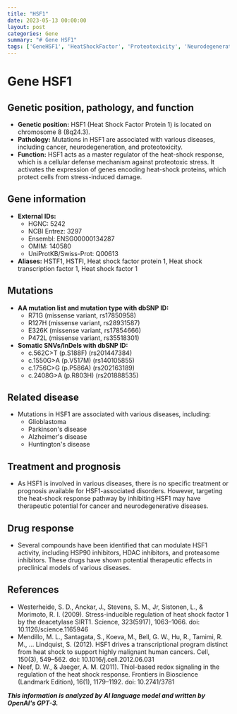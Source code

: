 ```yaml
---
title: "HSF1"
date: 2023-05-13 00:00:00
layout: post
categories: Gene
summary: "# Gene HSF1"
tags: ['GeneHSF1', 'HeatShockFactor', 'Proteotoxicity', 'Neurodegeneration', 'Cancer', 'DrugResponse', 'TherapeuticPotential', 'HeatShockResponse']
---
```


# Gene HSF1

## Genetic position, pathology, and function
- **Genetic position:** HSF1 (Heat Shock Factor Protein 1) is located on chromosome 8 (8q24.3).
- **Pathology:** Mutations in HSF1 are associated with various diseases, including cancer, neurodegeneration, and proteotoxicity.
- **Function:** HSF1 acts as a master regulator of the heat-shock response, which is a cellular defense mechanism against proteotoxic stress. It activates the expression of genes encoding heat-shock proteins, which protect cells from stress-induced damage.

## Gene information
- **External IDs:** 
	- HGNC: 5242
	- NCBI Entrez: 3297
	- Ensembl: ENSG00000134287
	- OMIM: 140580
	- UniProtKB/Swiss-Prot: Q00613
- **Aliases:** HSTF1, HSTFI, Heat shock factor protein 1, Heat shock transcription factor 1, Heat shock factor 1

## Mutations
- **AA mutation list and mutation type with dbSNP ID:** 
	- R71G (missense variant, rs17850958)
	- R127H (missense variant, rs28931587)
	- E326K (missense variant, rs17854666)
	- P472L (missense variant, rs35518301)
- **Somatic SNVs/InDels with dbSNP ID:** 
	- c.562C>T (p.S188F) (rs201447384)
	- c.1550G>A (p.V517M) (rs140105855)
	- c.1756C>G (p.P586A) (rs202163189)
	- c.2408G>A (p.R803H) (rs201888535)

## Related disease
- Mutations in HSF1 are associated with various diseases, including:
	- Glioblastoma
	- Parkinson's disease
	- Alzheimer's disease
	- Huntington's disease
	
## Treatment and prognosis
- As HSF1 is involved in various diseases, there is no specific treatment or prognosis available for HSF1-associated disorders. However, targeting the heat-shock response pathway by inhibiting HSF1 may have therapeutic potential for cancer and neurodegenerative diseases.

## Drug response
- Several compounds have been identified that can modulate HSF1 activity, including HSP90 inhibitors, HDAC inhibitors, and proteasome inhibitors.  These drugs have shown potential therapeutic effects in preclinical models of various diseases.

## References
- Westerheide, S. D., Anckar, J., Stevens, S. M., Jr, Sistonen, L., & Morimoto, R. I. (2009). Stress-inducible regulation of heat shock factor 1 by the deacetylase SIRT1. Science, 323(5917), 1063–1066. doi: 10.1126/science.1165946
- Mendillo, M. L., Santagata, S., Koeva, M., Bell, G. W., Hu, R., Tamimi, R. M., … Lindquist, S. (2012). HSF1 drives a transcriptional program distinct from heat shock to support highly malignant human cancers. Cell, 150(3), 549–562. doi: 10.1016/j.cell.2012.06.031
- Neef, D. W., & Jaeger, A. M. (2011). Thiol-based redox signaling in the regulation of the heat shock response. Frontiers in Bioscience (Landmark Edition), 16(1), 1179–1192. doi: 10.2741/3781

**_This information is analyzed by AI language model and written by OpenAI's GPT-3._**